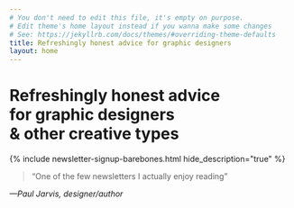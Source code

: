 ```yaml
---
# You don't need to edit this file, it's empty on purpose.
# Edit theme's home layout instead if you wanna make some changes
# See: https://jekyllrb.com/docs/themes/#overriding-theme-defaults
title: Refreshingly honest advice for graphic designers
layout: home
---
```

<h1 class="f2 f1-l mh3 mh5-m mh6-l mb2 normal measure-narrow">Refreshingly honest advice <br>for graphic designers<br>&amp; other creative types</h1>
<!-- <h2 class="f4 mh3 mh5-m mh6-l mb2 normal measure-narrow">Join thousands of people receiving my thoughts on life, design and freelancing each Sunday:</h2> -->

{% include newsletter-signup-barebones.html hide_description="true" %}

<blockquote class="mh3 mh5-m mh6-l mt5 serif f4">“One of the few newsletters I actually enjoy reading”</blockquote>
<cite class="mh3 mh5-m mh6-l tracked ttu normal f6 fs-normal">—Paul Jarvis, designer/author</cite>
<br>&nbsp;<br>
